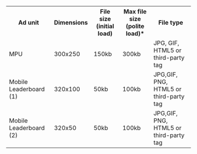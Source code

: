 <table>
  <tr>
    <th>Ad unit</th>
    <th>Dimensions</th>
    <th>File size (initial load)</th>
    <th>Max file size (polite load)*</th>
    <th>File type</th>
  </tr>
  <tr>
    <td>MPU</td>
    <td>300x250</td> 
    <td>150kb</td>
    <td>300kb</td>
    <td>JPG, GIF, HTML5 or third-party tag</td>
  </tr>
  <tr>
    <td>Mobile Leaderboard (1)</td>
    <td>320x100</td> 
    <td>50kb</td>
    <td>100kb</td>
    <td>JPG,GIF, PNG, HTML5 or third-party tag</td>
  </tr>
    <tr>
    <td>Mobile Leaderboard (2)</td>
    <td>320x50</td> 
    <td>50kb</td>
    <td>100kb</td>
    <td>JPG,GIF, PNG, HTML5 or third-party tag</td>
  </tr>
</table>

